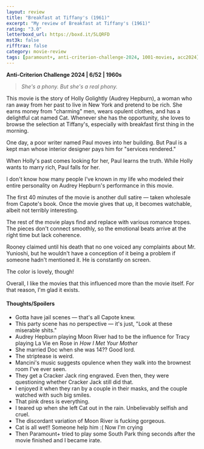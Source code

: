 ```yaml
---
layout: review
title: "Breakfast at Tiffany's (1961)"
excerpt: "My review of Breakfast at Tiffany's (1961)"
rating: "3.0"
letterboxd_url: https://boxd.it/5LQRFD
mst3k: false
rifftrax: false
category: movie-review
tags: [paramount+, anti-criterion-challenge-2024, 1001-movies, acc2024]
---
```


<b><a rel="nofollow">Anti-Criterion Challenge 2024 | 6/52 | 1960s</a></b>

<blockquote><i>She's a phony. But she's a real phony.</i></blockquote>This movie is the story of Holly Golightly (Audrey Hepburn), a woman who ran away from her past to live in New York and pretend to be rich. She earns money from "charming" men, wears opulent clothes, and has a delightful cat named Cat. Whenever she has the opportunity, she loves to browse the selection at Tiffany's, especially with breakfast first thing in the morning.

One day, a poor writer named Paul moves into her building. But Paul is a kept man whose interior designer pays him for "services rendered."

When Holly's past comes looking for her, Paul learns the truth. While Holly wants to marry rich, Paul falls for her.

I don't know how many people I've known in my life who modeled their entire personality on Audrey Hepburn's performance in this movie.

The first 40 minutes of the movie is another dull satire — taken wholesale from Capote's book. Once the movie gives that up, it becomes watchable, albeit not terribly interesting.

The rest of the movie plays find and replace with various romance tropes. The pieces don't connect smoothly, so the emotional beats arrive at the right time but lack coherence.

Rooney claimed until his death that no one voiced any complaints about Mr. Yunioshi, but he wouldn't have a conception of it being a problem if someone hadn't mentioned it. He is constantly on screen.

The color is lovely, though!

Overall, I like the movies that this influenced more than the movie itself. For that reason, I'm glad it exists.

#### Thoughts/Spoilers

- Gotta have jail scenes — that's all Capote knew.
- This party scene has no perspective — it's just, "Look at these miserable shits."
- Audrey Hepburn playing Moon River had to be the influence for Tracy playing La Vie en Rose in <i>How I Met Your Mother</i>
- She married Doc when she was 14?? Good lord.
- The striptease is weird.
- Mancini's music suggests opulence when they walk into the brownest room I've ever seen.
- They get a Cracker Jack ring engraved. Even then, they were questioning whether Cracker Jack still did that.
- I enjoyed it when they ran by a couple in their masks, and the couple watched with such big smiles.
- That pink dress is everything.
- I teared up when she left Cat out in the rain. Unbelievably selfish and cruel.
- The discordant variation of Moon River is fucking gorgeous.
- Cat is all wet!! Someone help him :( Now I'm crying
- Then Paramount+ tried to play some South Park thing seconds after the movie finished and I became irate.
